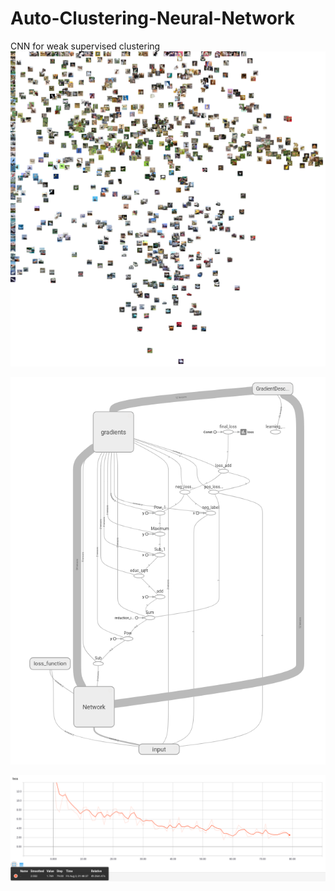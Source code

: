 # Auto-Clustering-Neural-Network
CNN for weak supervised clustering 
![image](https://github.com/wangxinyu199306/Auto-Clustering-Neural-Network/blob/master/predict.png)

![image](https://github.com/wangxinyu199306/Auto-Clustering-Neural-Network/blob/master/structure.png)

![image](https://github.com/wangxinyu199306/Auto-Clustering-Neural-Network/blob/master/loss.png)

